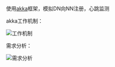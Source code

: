 使用[akka](https://akka.io/)框架，模拟DN向NN注册，心跳监测

akka工作机制：

![工作机制](https://gtw.oss-cn-shanghai.aliyuncs.com/BigData/Akka/akka%E5%B7%A5%E4%BD%9C%E6%9C%BA%E5%88%B6.png)

需求分析：

 ![需求分析](https://gtw.oss-cn-shanghai.aliyuncs.com/BigData/Akka/akka%E9%9C%80%E6%B1%82%E5%88%86%E6%9E%90.jpg)

